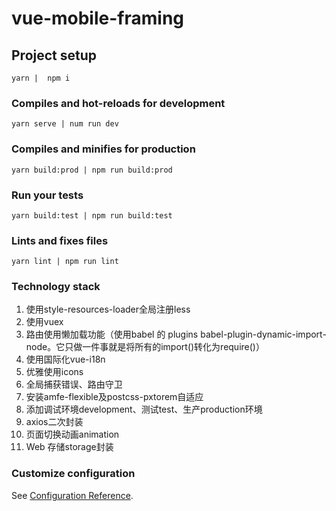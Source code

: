 # vue-mobile-framing

## Project setup
```
yarn | 	npm i
```

### Compiles and hot-reloads for development
```
yarn serve | num run dev
```

### Compiles and minifies for production
```
yarn build:prod | npm run build:prod
```

### Run your tests
```
yarn build:test | npm run build:test
```

### Lints and fixes files
```
yarn lint | npm run lint
```

### Technology stack
1. 使用style-resources-loader全局注册less
2. 使用vuex
3. 路由使用懒加载功能（使用babel 的 plugins babel-plugin-dynamic-import-node。它只做一件事就是将所有的import()转化为require()）
4. 使用国际化vue-i18n
5. 优雅使用icons
6. 全局捕获错误、路由守卫
7. 安装amfe-flexible及postcss-pxtorem自适应
8. 添加调试环境development、测试test、生产production环境
9. axios二次封装
10. 页面切换动画animation
11. Web 存储storage封装

### Customize configuration
See [Configuration Reference](https://cli.vuejs.org/config/).

